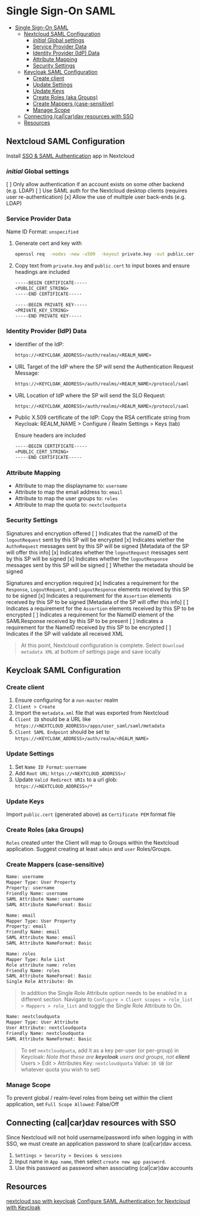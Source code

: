 # Single Sign-On SAML

- [Single Sign-On SAML](#single-sign-on-saml)
  - [Nextcloud SAML Configuration](#nextcloud-saml-configuration)
    - [_initial_ Global settings](#initial-global-settings)
    - [Service Provider Data](#service-provider-data)
    - [Identity Provider (IdP) Data](#identity-provider-idp-data)
    - [Attribute Mapping](#attribute-mapping)
    - [Security Settings](#security-settings)
  - [Keycloak SAML Configuration](#keycloak-saml-configuration)
    - [Create client](#create-client)
    - [Update Settings](#update-settings)
    - [Update Keys](#update-keys)
    - [Create Roles (aka Groups)](#create-roles-aka-groups)
    - [Create Mappers (case-sensitive)](#create-mappers-case-sensitive)
    - [Manage Scope](#manage-scope)
  - [Connecting (cal|car)dav resources with SSO](#connecting-calcardav-resources-with-sso)
  - [Resources](#resources)

## Nextcloud SAML Configuration

Install [SSO & SAML Authentication](https://apps.nextcloud.com/apps/user_saml) app in Nextcloud

### _initial_ Global settings

[ ] Only allow authentication if an account exists on some other backend (e.g. LDAP)
[ ] Use SAML auth for the Nextcloud desktop clients (requires user re-authentication)
[x] Allow the use of multiple user back-ends (e.g. LDAP)

### Service Provider Data

Name ID Format: `unspecified`

1. Generate cert and key with

   ```sh
   openssl req  -nodes -new -x509  -keyout private.key -out public.cert
   ```

2. Copy text from `private.key` and `public.cert` to input boxes and ensure headings are included

   ```txt
   -----BEGIN CERTIFICATE-----
   <PUBLIC_CERT_STRING>
   -----END CERTIFICATE-----
   ```

   ```txt
   -----BEGIN PRIVATE KEY-----
   <PRIVATE_KEY_STRING>
   -----END PRIVATE KEY-----
   ```

### Identity Provider (IdP) Data

- Identifier of the IdP:

  ```txt
  https://<KEYCLOAK_ADDRESS>/auth/realms/<REALM_NAME>
  ```

- URL Target of the IdP where the SP will send the Authentication Request Message:

  ```txt
  https://<KEYCLOAK_ADDRESS>/auth/realms/<REALM_NAME>/protocol/saml
  ```

- URL Location of IdP where the SP will send the SLO Request:

  ```txt
  https://<KEYCLOAK_ADDRESS>/auth/realms/<REALM_NAME>/protocol/saml
  ```

- Public X.509 certificate of the IdP:
  Copy the RSA certificate string from Keycloak: REALM_NAME > Configure / Realm Settings > Keys (tab)

  Ensure headers are included

  ```txt
  -----BEGIN CERTIFICATE-----
  <PUBLIC_CERT_STRING>
  -----END CERTIFICATE-----
  ```

### Attribute Mapping

- Attribute to map the displayname to: `username`
- Attribute to map the email address to: `email`
- Attribute to map the user groups to: `roles`
- Attribute to map the quota to: `nextcloudquota`

### Security Settings

Signatures and encryption offered
[ ] Indicates that the nameID of the `logoutRequest` sent by this SP will be encrypted
[x] Indicates wiether the `AuthnRequest` messages sent by this SP will be signed
    [Metadata of the SP will offer this info]
[x] Indicates whether the `logoutRequest` messages sent by this SP will be signed
[x] Indicates whether the `logoutResponse` messages sent by this SP will be signed
[ ] Whether the metadata should be signed

Signatures and encryption required
[x] Indicates a requirement for the `Response`, `LogoutRequest`, and `LogoutResponse`
    elements received by this SP to be signed
[x] Indicates a requirement for the `Assertion` elements received by this SP to be signed
    [Metadata of the SP will offer this info]
[ ] Indicates a requirement for the `Assertion` elements received by this SP to be encrypted
[ ] Indicates a requirement for the NameID element of the SAMLResponse received by this SP to be present
[ ] Indicates a requirement for the NameID received by this SP to be encrypted
[ ] Indicates if the SP will validate all received XML

> At this point, Nextcloud configuration is complete.
> Select `Download metadata XML` at bottom of settings page and save locally

## Keycloak SAML Configuration

### Create client

1. Ensure configuring for a `non-master` realm
2. `Client > Create`
3. Import the `metadata.xml` file that was exported from Nextcloud
4. `Client ID` should be a URL like `https://<NEXTCLOUD_ADDRESS>/apps/user_saml/saml/metadata`
5. `Client SAML Endpoint` should be set to `https://<KEYCLOAK_ADDRESS>/auth/realm/<REALM_NAME>`

### Update Settings

1. Set `Name ID Format`: `username`
2. Add `Root URL`: `https://<NEXTCLOUD_ADDRESS>/`
3. Update `Valid Redirect URIs` to a url glob: `https://<NEXTCLOUD_ADDRESS>/*`

### Update Keys

Import `public.cert` (generated above) as `Certificate PEM` format file

### Create Roles (aka Groups)

`Roles` created unter the Client will map to Groups within the Nextcloud application.
Suggest creating at least `admin` and `user` Roles/Groups.

### Create Mappers (case-sensitive)

```txt
Name: username
Mapper Type: User Property
Property: username
Friendly Name: username
SAML Attribute Name: username
SAML Attribute NameFormat: Basic
```

```txt
Name: email
Mapper Type: User Property
Property: email
Friendly Name: email
SAML Attribute Name: email
SAML Attribute NameFormat: Basic
```

```txt
Name: roles
Mapper Type: Role List
Role attribute name: roles
Friendly Name: roles
SAML Attribute NameFormat: Basic
Single Role Attribute: On
```

> In addition the Single Role Attribute option needs to be enabled in a different section.
> Navigate to `Configure > Client scopes > role_list > Mappers > role_list` and toggle the Single Role Attribute to On.

```txt
Name: nextcloudquota
Mapper Type: User Attribute
User Attribute: nextcloudquota
Friendly Name: nextcloudquota
SAML Attribute NameFormat: Basic
```

> To set `nextcloudquota`, add it as a key per-user (or per-group) in Keycloak:
> _Note that these are **keycloak** users and groups, not **client**_
> Users > Edit > Attributes
> Key: `nextcloudquota`
> Value: `10 GB` (or whatever quota you wish to set)

### Manage Scope

To prevent global / realm-level roles from being set within the client application,
set `Full Scope Allowed`: False/Off

## Connecting (cal|car)dav resources with SSO

Since Nextcloud will not hold username/password info when logging in with SSO,
we must create an application password to share (cal|car)dav access.

1. `Settings > Security > Devices & sessions`
2. Input name in `App name`, then select `create new app password`.
3. Use this password as password when associating (cal|car)dav accounts

## Resources

[nextcloud sso with keycloak](https://www.muehlencord.de/wordpress/2019/12/14/nextcloud-sso-using-keycloak/)
[Configure SAML Authentication for Nextcloud with Keycloak](https://janikvonrotz.ch/2020/04/21/configure-saml-authentication-for-nextcloud-with-keycloack/)
